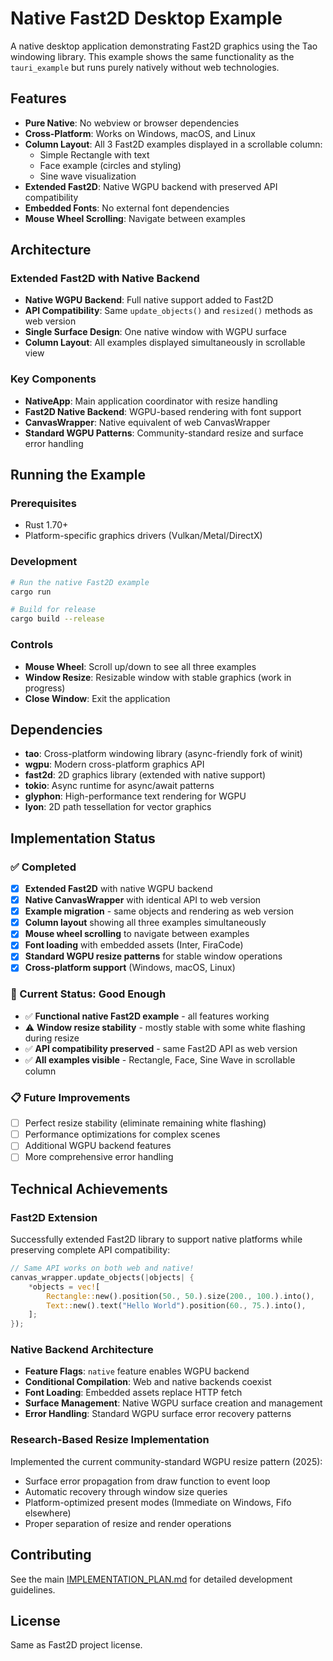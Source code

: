 # Native Fast2D Desktop Example

A native desktop application demonstrating Fast2D graphics using the Tao windowing library. This example shows the same functionality as the `tauri_example` but runs purely natively without web technologies.

## Features

- **Pure Native**: No webview or browser dependencies  
- **Cross-Platform**: Works on Windows, macOS, and Linux
- **Column Layout**: All 3 Fast2D examples displayed in a scrollable column:
  - Simple Rectangle with text
  - Face example (circles and styling)
  - Sine wave visualization
- **Extended Fast2D**: Native WGPU backend with preserved API compatibility
- **Embedded Fonts**: No external font dependencies
- **Mouse Wheel Scrolling**: Navigate between examples

## Architecture

### Extended Fast2D with Native Backend
- **Native WGPU Backend**: Full native support added to Fast2D
- **API Compatibility**: Same `update_objects()` and `resized()` methods as web version
- **Single Surface Design**: One native window with WGPU surface
- **Column Layout**: All examples displayed simultaneously in scrollable view

### Key Components
- **NativeApp**: Main application coordinator with resize handling
- **Fast2D Native Backend**: WGPU-based rendering with font support
- **CanvasWrapper**: Native equivalent of web CanvasWrapper
- **Standard WGPU Patterns**: Community-standard resize and surface error handling

## Running the Example

### Prerequisites
- Rust 1.70+ 
- Platform-specific graphics drivers (Vulkan/Metal/DirectX)

### Development
```bash
# Run the native Fast2D example
cargo run

# Build for release
cargo build --release
```

### Controls
- **Mouse Wheel**: Scroll up/down to see all three examples
- **Window Resize**: Resizable window with stable graphics (work in progress)
- **Close Window**: Exit the application

## Dependencies

- **tao**: Cross-platform windowing library (async-friendly fork of winit)
- **wgpu**: Modern cross-platform graphics API
- **fast2d**: 2D graphics library (extended with native support)
- **tokio**: Async runtime for async/await patterns
- **glyphon**: High-performance text rendering for WGPU
- **lyon**: 2D path tessellation for vector graphics

## Implementation Status

### ✅ Completed  
- [x] **Extended Fast2D** with native WGPU backend
- [x] **Native CanvasWrapper** with identical API to web version
- [x] **Example migration** - same objects and rendering as web version
- [x] **Column layout** showing all three examples simultaneously  
- [x] **Mouse wheel scrolling** to navigate between examples
- [x] **Font loading** with embedded assets (Inter, FiraCode)
- [x] **Standard WGPU resize patterns** for stable window operations
- [x] **Cross-platform support** (Windows, macOS, Linux)

### 🚧 Current Status: Good Enough
- ✅ **Functional native Fast2D example** - all features working
- ⚠️ **Window resize stability** - mostly stable with some white flashing during resize
- ✅ **API compatibility preserved** - same Fast2D API as web version
- ✅ **All examples visible** - Rectangle, Face, Sine Wave in scrollable column

### 📋 Future Improvements
- [ ] Perfect resize stability (eliminate remaining white flashing)
- [ ] Performance optimizations for complex scenes
- [ ] Additional WGPU backend features
- [ ] More comprehensive error handling

## Technical Achievements

### Fast2D Extension
Successfully extended Fast2D library to support native platforms while preserving complete API compatibility:

```rust
// Same API works on both web and native!
canvas_wrapper.update_objects(|objects| {
    *objects = vec![
        Rectangle::new().position(50., 50.).size(200., 100.).into(),
        Text::new().text("Hello World").position(60., 75.).into(),
    ];
});
```

### Native Backend Architecture
- **Feature Flags**: `native` feature enables WGPU backend  
- **Conditional Compilation**: Web and native backends coexist
- **Font Loading**: Embedded assets replace HTTP fetch
- **Surface Management**: Native WGPU surface creation and management
- **Error Handling**: Standard WGPU surface error recovery patterns

### Research-Based Resize Implementation
Implemented the current community-standard WGPU resize pattern (2025):
- Surface error propagation from draw function to event loop
- Automatic recovery through window size queries
- Platform-optimized present modes (Immediate on Windows, Fifo elsewhere)
- Proper separation of resize and render operations

## Contributing

See the main [IMPLEMENTATION_PLAN.md](IMPLEMENTATION_PLAN.md) for detailed development guidelines.

## License

Same as Fast2D project license.
